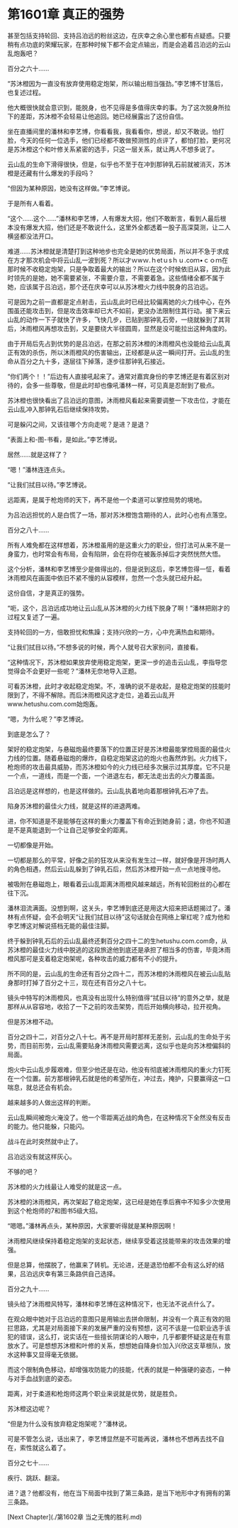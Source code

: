 # 第1601章 真正的强势

甚至包括支持轮回、支持吕泊远的粉丝这边，在庆幸之余心里也都有点疑惑。只要稍有点功底的荣耀玩家，在那种时候下都不会定点输出，而是会追着吕泊远的云山乱炮轰吧？

百分之六十……

“苏沐橙因为一直没有放弃使用稳定炮架，所以输出相当强劲。”李艺博不甘落后，也复述过程。

他大概很快就会意识到，能脱身，也不见得是多值得庆幸的事。为了这次脱身所拉下的差距，苏沐橙不会轻易让他追回。她已经展露出了这份自信。

坐在直播间里的潘林和李艺博，你看看我，我看看你，想说，却又不敢说。怕打脸，今天的任何一位选手，他们已经都不敢做预测性的点评了，都怕打脸，更何况是苏沐橙这个和叶修关系紧密的选手，只这一层关系，就让两人不想多说了。

云山乱的生命下滑得很快，但是，似乎也不至于在冲到那钟乳石前就被消灭，苏沐橙是还藏有什么爆发的手段吗？

“但因为某种原因，她没有这样做。”李艺博说。

于是所有人看着。

“这个……这个……”潘林和李艺博，人有爆发大招，他们不敢断言，看到人最后根本没有爆发大招，他们还是不敢说什么，这里外全都透着一股子高深莫测，让二人横竖都没法开口。

难道……苏沐橙就是清楚打到这种地步也完全是她的优势局面，所以并不急于求成在方才那次机会中将云山乱一波到死？所以才ｗwｗ.ｈetｕsｈｕ.coｍ•ｃｏｍ在那时候不收稳定炮架，只是争取着最大的输出？所以在这个时候依旧从容，因为此时领先的是她，她不需要紧张，不需要介意，不需要着急。这些情绪全都不属于她，应该属于吕泊远，那个还在庆幸可以从苏沐橙火力线中脱身的吕泊远。

可是因为之前一直都是定点射击，云山乱此时已经比较偏离她的火力线中心，在外围虽还能攻击到，但是攻击效率却已大不如前，更没办法限制住其行动。接下来云山乱的动作一下子就快了许多，飞快几步，已贴到那钟乳石旁，一绕就躲到了其背后，沐雨橙风再想攻击到，又是要绕大半径圆周，显然是没可能拉出这种角度的。

由于开局后先占到优势的是吕泊远，在那之前苏沐橙的沐雨橙风也没能给云山乱真正有效的杀伤，所以沐雨橙风的伤害输出，正经都是从这一瞬间打开。云山乱的生命从百分之九十多，逐层往下掉落，逐步往那钟乳石接近。

“你们两个！！”后边有人直接吼起来了。通常对嘉宾身份的李艺博还是有着区别对待的，会多一些尊敬，但是此时却也像吼潘林一样，可见真是忍耐到了极点。

苏沐橙也很快看出了吕泊远的意图，沐雨橙风看起来需要调整一下攻击位，才能在云山乱冲入那钟乳石后继续保持攻势。

可是躲闪之间，又该往哪个方向走呢？是进？是退？

“表面上和-图-书看，是如此。”李艺博说。

居然……就是这样了？

“嗯！”潘林连连点头。

“让我们拭目以待。”李艺博说。

远距离，是属于枪炮师的天下，再不是他一个柔道可以掌控局势的境地。

为吕泊远担忧的人是白慌了一场，那对苏沐橙饱含期待的人，此时心也有点落空。

百分之八十……

所有人难免都在这样想着，苏沐橙虽用的是这重火力的职业，但打法可从来不是一身蛮力，也时常会有布局，会有陷阱，会在将你在被轰杀掉后才突然恍然大悟。

这个分析，潘林和李艺博至少是做得出的，但是说到这后，李艺博忽得一怔，看着沐雨橙风在画面中依旧不紧不慢的从容模样，忽然一个念头就已经升起。

这份自信，才是真正的强势。

“呃，这个，吕泊远成功地让云山乱从苏沐橙的火力线下脱身了啊！”潘林把刚才的过程又复述了一遍。

支持轮回的一方，倍敢担忧和焦躁；支持兴欣的一方，心中充满热血和期待。

“让我们拭目以待。”不想多说的时候，两个人就号召大家别问，直接看。

“这种情况下，苏沐橙如果放弃使用稳定炮架，更深一步的追击云山乱，李指导您觉得会不会更好一些呢？”潘林无奈地导入正题。

可看苏沐橙，此时才收起稳定炮架。不，准确的说不是收起，是稳定炮架的技能时限到了，不得不解除。而后沐雨橙风这才走位，追着云山乱开www.hetushu.com.com始炮轰。

“嗯，为什么呢？”李艺博说。

到底是怎么了？

架好的稳定炮架，与悬磁炮最终要落下的位置正好是苏沐橙最能掌控局面的最佳火力线的位置。随着悬磁炮的爆炸，自稳定炮架这边的炮火也轰然炸到。火力线下，枪炮师的攻击最具威胁，而苏沐橙如今的火力线已经多次展示过其厚度。它不只是一个点，一道线，而是一个面，一个进退左右，都无法走出去的火力覆盖面。

吕泊远是这样想的，也是这样做的。云山乱执着地向着那根钟乳石冲了去。

陷身苏沐橙的最佳火力线，就是这样的进退两难。

进，你不知道是不是能够在这样的重火力覆盖下有命近到她身前；退，你也不知道是不是真能退到一个让自己足够安全的距离。

一切都像是开始。

一切都是那么的平常，好像之前的狂攻从来没有发生过一样，就好像是开场时两人的角色相遇，然后云山乱躲到了钟乳石后，然后苏沐橙开始一点一点地搜寻他。

被吸附在悬磁炮上，眼看着云山乱距离沐雨橙风越来越远，所有轮回粉丝的心都在往下沉。

潘林泪流满面。没想到啊，这关头，李艺博到底还是用这大招来把话题揭过了。潘林有点怀疑，会不会明天“让我们拭目以待”这句话就会在网络上窜红呢？成为他和李艺博这对解说搭档无能的最佳注脚。

终于躲到钟乳石后的云山乱最终还剩百分之四十二的生hetushu.com.com命，从苏沐橙的最佳火力线中脱逃的这段旅途他到底还是承担了相当多的伤害，毕竟沐雨橙风那可是支着稳定炮架呢，各种攻击的威力都有不小的提升。

所不同的是，云山乱的生命还有百分之四十二，而苏沐橙的沐雨橙风在被云山乱贴身那时打掉了百分之十三，现在还有百分之八十七。

镜头中特写的沐雨橙风，也真没有出现什么特别值得“拭目以待”的意外之举，就是那样从从容容地，收拾了一下之前的攻击架势，而后开始横向移动，拉开视角。

但是苏沐橙不动。

百分之四十二，对百分之八十七。再不是开局时那样无差别，云山乱的生命处于劣势，而目前形势，云山乱需要贴身沐雨橙风需要远离，这似乎也是向苏沐橙偏斜的局面。

炮火中云山乱步履艰难，但至少他还是在动，他没有彻底被沐雨橙风的重火力钉死在一个位置。前方那根钟乳石就是他的希望所在，冲过去，掩护，只要赢得这一口喘息，就总还会有机会。

越来越多的人做出这样的判断。

云山乱瞬间被炮火淹没了。他一个零距离近战的角色，在这种情况下全然没有反击的能力。他只能躲，只能闪。

战斗在此时突然就中止了。

吕泊远没有就这样灰心。

不够的吧？

苏沐橙的火力线最让人难受的就是这一点。

苏沐橙的沐雨橙风，再次架起了稳定炮架，这已经是她在季后赛中不知多少次使用到这个枪炮师的7和图书5级大招。

“嗯嗯。”潘林再点头，某种原因，大家要听得就是某种原因啊！

沐雨橙风继续保持着稳定炮架的支起状态，继续享受着这技能带来的攻击效果的增强。

但是总算，他摆脱了，他赢来了转机。无论进，还是退恐怕都不会有这么好的结果，吕泊远庆幸有第三条路供自己选择。

百分之九十……

镜头给了沐雨橙风特写，潘林和李艺博在这种情况下，也无法不说点什么了。

在观众眼中她对于吕泊远的意图只是用输出去拼命限制，并没有一个真正有效的阻拦思路，尤其是对局面接下来的发展严重的没有预想，这可不该是一位职业选手该犯的错误，这么打，说实话在一些擅长阴谋论的人眼中，几乎都要怀疑这是在有意放水了。可是想想苏沐橙和叶修的关系，想想她自降身价加入兴欣这支草根队，放水这种事又显得毫无依据。

而这个限制角色移动，却增强攻防能力的技能，代表的就是一种强硬的姿态，一种与对手血战到底的姿态。

距离，对于柔道和枪炮师这两个职业来说就是优势，就是胜负。

苏沐橙这边呢？

“但是为什么没有放弃稳定炮架呢？”潘林说。

可是不管怎么说，话出来了，李艺博显然是不可能再说，潘林也不想再去找不自在，索性就这么着了。

百分之七十……

疾行、跳跃、翻滚。

进？退？他都没有，他在当下局面中找到了第三条路，是当下地形中才有拥有的第三条路。



[Next Chapter](./第1602章 当之无愧的胜利.md)